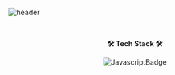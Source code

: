 ![header](https://capsule-render.vercel.app/api?type=transparent&font=3081F7&text=YeaHkode's%20GitHub%20&animation=twinkling&fontSize=70&desc=Welcome%20to%20YeaHkode%20World🙋🏻‍♀️&descAlignY=85&descAlign=70)

</br>

<p align="center">
    <Strong>🛠️ Tech Stack 🛠️</Strong></br>
</p>
<p align="center"> 
  <img alt="JavascriptBadge" src="https://img.shields.io/badge/javascript-%23F7DF1E?style=for-the-badge&logo=javascript&logoColor=black">
 </p>
